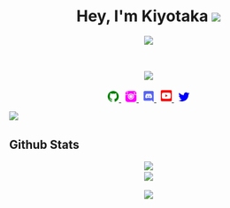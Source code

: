 <h1 align="center">Hey, I'm Kiyotaka <img src="https://media.giphy.com/media/hvRJCLFzcasrR4ia7z/giphy.gif" width="25px"></h1>
<div align='center'>
  <img src='https://images-wixmp-ed30a86b8c4ca887773594c2.wixmp.com/f/04976f12-ed6b-40d8-bf9b-504906ca596e/ddpgoax-7f703d3b-c441-4597-837e-ac2802421d4c.gif?token=eyJ0eXAiOiJKV1QiLCJhbGciOiJIUzI1NiJ9.eyJzdWIiOiJ1cm46YXBwOjdlMGQxODg5ODIyNjQzNzNhNWYwZDQxNWVhMGQyNmUwIiwiaXNzIjoidXJuOmFwcDo3ZTBkMTg4OTgyMjY0MzczYTVmMGQ0MTVlYTBkMjZlMCIsIm9iaiI6W1t7InBhdGgiOiJcL2ZcLzA0OTc2ZjEyLWVkNmItNDBkOC1iZjliLTUwNDkwNmNhNTk2ZVwvZGRwZ29heC03ZjcwM2QzYi1jNDQxLTQ1OTctODM3ZS1hYzI4MDI0MjFkNGMuZ2lmIn1dXSwiYXVkIjpbInVybjpzZXJ2aWNlOmZpbGUuZG93bmxvYWQiXX0.qofJSDLtfWo73xnpTy9C5CIu543QM8xTgByL9sQrPo0'>
</div>

&nbsp;
<div align='center'>
   <img src='https://discord.c99.nl/widget/theme-3/731792306511806496.png'>
</div>

<p align="center">
    <a href="https://github.com/Kyxzy/">
        <img src="./assets/github.svg/" width="20px" />
    </a>
    &nbsp
    <a href="https://instagram.com/clyusz_">
        <img src="./assets/instagram.svg" width="20px" />
    </a>
    &nbsp
    <a href="https://discord.com/users/731792306511806496">
        <img src="./assets/discord.svg" width="20px" />
    </a>
    &nbsp
    <a href="https://youtube.com/">
        <img src="./assets/youtube.svg" width="20px" />
    </a>
    &nbsp
    <a href="https://twitter.com/">
        <img src="./assets/twitter.svg/" width="20px" />
    </a>


<img src="https://user-images.githubusercontent.com/73097560/115834477-dbab4500-a447-11eb-908a-139a6edaec5c.gif"></p>

## Github Stats
<div align='center'>
  <img src='https://github-readme-stats.vercel.app/api?username=Kyxzy&theme=tokyonight&show_icons=true'
</div>

<div align='center'>
  <img src='https://github-readme-streak-stats.herokuapp.com/?user=Kyxzy&theme=tokyonight'
</div>
  
<p  align="center">
<img src="https://user-images.githubusercontent.com/73097560/115834477-dbab4500-a447-11eb-908a-139a6edaec5c.gif"></p>
